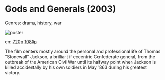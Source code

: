 # Gods and Generals (2003)

Genres: drama, history, war

![poster](http://image.tmdb.org/t/p/w500/jodqsKcMfd31vqXHCosQ8joB5Hm.jpg)

en:
  [720p](magnet:?xt=urn:btih:78F9D480D3BD59D376E83040FD807245345B3B1D&tr=udp://glotorrents.pw:6969/announce&tr=udp://tracker.opentrackr.org:1337/announce&tr=udp://torrent.gresille.org:80/announce&tr=udp://tracker.openbittorrent.com:80&tr=udp://tracker.coppersurfer.tk:6969&tr=udp://tracker.leechers-paradise.org:6969&tr=udp://p4p.arenabg.ch:1337&tr=udp://tracker.internetwarriors.net:1337)
  [1080p](magnet:?xt=urn:btih:3A7061A662E8168A09383A8344DA02EE7F573BF2&tr=udp://glotorrents.pw:6969/announce&tr=udp://tracker.opentrackr.org:1337/announce&tr=udp://torrent.gresille.org:80/announce&tr=udp://tracker.openbittorrent.com:80&tr=udp://tracker.coppersurfer.tk:6969&tr=udp://tracker.leechers-paradise.org:6969&tr=udp://p4p.arenabg.ch:1337&tr=udp://tracker.internetwarriors.net:1337)
  


The film centers mostly around the personal and professional life of Thomas "Stonewall" Jackson, a brilliant if eccentric Confederate general, from the outbreak of the American Civil War until its halfway point when Jackson is killed accidentally by his own soldiers in May 1863 during his greatest victory.